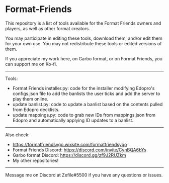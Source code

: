 # Format-Friends
This repository is a list of tools available for the Format Friends owners and players, as well as other format creators.

You may participate in editing these tools, download them, and/or edit them for your own use.
You may not redistribute these tools or edited versions of them.

If you appreciate my work here, on Garbo format, or on Format Friends, you can support me on Ko-fi.
_____
Tools:
- Format Friends installer.py: code for the installer modifying Edopro's configs.json file to add the banlists the user ticks and add the server to play them online.
- update banlist.py: code to update a banlist based on the contents pulled from Edopro decklists.
- update mappings.py: code to grab new IDs from mappings.json from Edopro and automatically applying ID updates to a banlist.
_____
Also check:
- https://formatfriendsygo.wixsite.com/formatfriendsygo
- Format Friends Discord: https://discord.com/invite/CynBQA6bYs
- Garbo format Discord: https://discord.gg/zf9J2RUZkm
- My other repositories!
_____
Message me on Discord at Zefile#5500 if you have any questions or issues.
